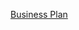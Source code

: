 [Business Plan](https://docs.google.com/presentation/d/1sVHOk41_9MVo_701SeN1EPA1aA_6fDDvFA9Un7doMNI/edit?usp=sharing)
